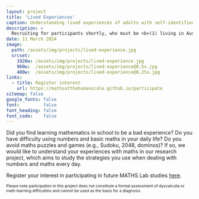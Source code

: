 ```yaml
---
layout: project
title: 'Lived Experiences'
caption: Understanding lived experiences of adults with self-identified maths learning difficulties
description: >
  Recruiting for participants shortly, who must be <b>(1) living in Australia and (2) 18 years or older</b>. Please register your interest to stay informed.
date: 11 March 2024
image: 
  path: /assets/img/projects/lived-experience.jpg
  srcset: 
    1920w: /assets/img/projects/lived-experience.jpg
    960w:  /assets/img/projects/lived-experience@0,5x.jpg
    480w:  /assets/img/projects/lived-experience@0,25x.jpg
links:
  - title: Register interest
    url: https://mathsatthehumanscale.github.io/participate
sitemap: false
google_fonts: false
font:         false
font_heading: false
font_code:    false
---
```


Did you find learning mathematics in school to be a bad experience? Do you have difficulty using numbers and basic maths in your daily life? Do you avoid maths puzzles and games (e.g., Sudoku, 2048, dominos)? If so, we would like to understand your experiences with maths in our research project, which aims to study the strategies you use when dealing with numbers and maths every day.

Register your interest in participating in future MATHS Lab studies [here](https://mathsatthehumanscale.github.io/participate).<!--If you live in Australia, are 18 years or older, and would like to participate, click here to learn more [hyperlink to the Plain Language Statement].-->

<div><span style="font-size:0.75em;">Please note participation in this project does not constitute a formal assessment of dyscalculia or math learning difficulties and cannot be used as the basis for a diagnosis.</span></div>